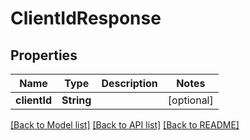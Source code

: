 # ClientIdResponse

## Properties
Name | Type | Description | Notes
------------ | ------------- | ------------- | -------------
**clientId** | **String** |  | [optional] 

[[Back to Model list]](../README.md#documentation-for-models) [[Back to API list]](../README.md#documentation-for-api-endpoints) [[Back to README]](../README.md)


